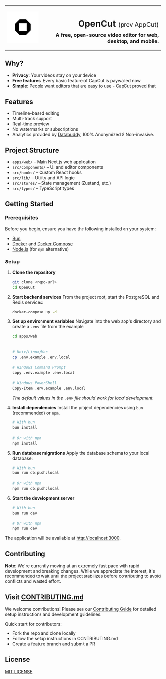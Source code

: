 <table width="100%">
  <tr>
    <td align="left" width="120">
      <img src="apps/web/public/logo.png" alt="OpenCut Logo" width="100" />
    </td>
    <td align="right">
      <h1>OpenCut <span style="font-size: 0.7em; font-weight: normal;">(prev AppCut)</span></h1>
      <h3 style="margin-top: -10px;">A free, open-source video editor for web, desktop, and mobile.</h3>
    </td>
  </tr>
</table>

## Why?

- **Privacy**: Your videos stay on your device
- **Free features**: Every basic feature of CapCut is paywalled now
- **Simple**: People want editors that are easy to use - CapCut proved that

## Features

- Timeline-based editing
- Multi-track support
- Real-time preview
- No watermarks or subscriptions
- Analytics provided by [Databuddy](https://www.databuddy.cc?utm_source=opencut), 100% Anonymized & Non-invasive.

## Project Structure

- `apps/web/` – Main Next.js web application
- `src/components/` – UI and editor components
- `src/hooks/` – Custom React hooks
- `src/lib/` – Utility and API logic
- `src/stores/` – State management (Zustand, etc.)
- `src/types/` – TypeScript types

## Getting Started

### Prerequisites

Before you begin, ensure you have the following installed on your system:

- [Bun](https://bun.sh/docs/installation)
- [Docker](https://docs.docker.com/get-docker/) and [Docker Compose](https://docs.docker.com/compose/install/)
- [Node.js](https://nodejs.org/en/) (for `npm` alternative)

### Setup

1.  **Clone the repository**

    ```bash
    git clone <repo-url>
    cd OpenCut
    ```

2.  **Start backend services**
    From the project root, start the PostgreSQL and Redis services:

    ```bash
    docker-compose up -d
    ```

3.  **Set up environment variables**
    Navigate into the web app's directory and create a `.env` file from the example:

    ```bash
    cd apps/web


    # Unix/Linux/Mac
    cp .env.example .env.local

    # Windows Command Prompt
    copy .env.example .env.local

    # Windows PowerShell
    Copy-Item .env.example .env.local
    ```

    _The default values in the `.env` file should work for local development._

4.  **Install dependencies**
    Install the project dependencies using `bun` (recommended) or `npm`.

    ```bash
    # With bun
    bun install

    # Or with npm
    npm install
    ```

5.  **Run database migrations**
    Apply the database schema to your local database:

    ```bash
    # With bun
    bun run db:push:local

    # Or with npm
    npm run db:push:local
    ```

6.  **Start the development server**

    ```bash
    # With bun
    bun run dev

    # Or with npm
    npm run dev
    ```

The application will be available at [http://localhost:3000](http://localhost:3000).

## Contributing

**Note**: We're currently moving at an extremely fast pace with rapid development and breaking changes. While we appreciate the interest, it's recommended to wait until the project stabilizes before contributing to avoid conflicts and wasted effort.

## Visit [CONTRIBUTING.md](.github/CONTRIBUTING.md)

We welcome contributions! Please see our [Contributing Guide](.github/CONTRIBUTING.md) for detailed setup instructions and development guidelines.

Quick start for contributors:

- Fork the repo and clone locally
- Follow the setup instructions in CONTRIBUTING.md
- Create a feature branch and submit a PR

## License

[MIT LICENSE](LICENSE)
